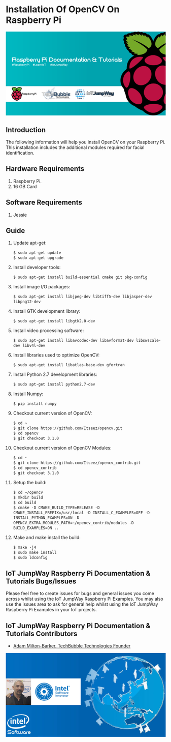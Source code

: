 # Installation Of OpenCV On Raspberry Pi

![TechBubble IoT JumpWay Docs](../images/main/Raspberry-Pi-Documentation.png)

## Introduction

The following information will help you install OpenCV on your Raspberry Pi. This installation includes the additional modules required for facial identification.

## Hardware Requirements

1. Raspberry Pi.
2. 16 GB Card

## Software Requirements

1. Jessie

## Guide

1. Update apt-get:

    ```
    $ sudo apt-get update
    $ sudo apt-get upgrade
    ```

2. Install developer tools:

    ```
    $ sudo apt-get install build-essential cmake git pkg-config
    ```

3. Install image I/O packages:

    ```
    $ sudo apt-get install libjpeg-dev libtiff5-dev libjasper-dev libpng12-dev
    ```

4. Install GTK development library:

    ```
    $ sudo apt-get install libgtk2.0-dev
    ```

5. Install video processing software:

    ```
    $ sudo apt-get install libavcodec-dev libavformat-dev libswscale-dev libv4l-dev
    ```

6. Install libraries used to optimize OpenCV:

    ```
    $ sudo apt-get install libatlas-base-dev gfortran
    ```

6. Install Python 2.7 development libraries:

    ```
    $ sudo apt-get install python2.7-dev
    ```

7. Install Numpy:

    ```
    $ pip install numpy
    ```

8. Checkout current version of OpenCV:

    ```
    $ cd ~
    $ git clone https://github.com/Itseez/opencv.git
    $ cd opencv
    $ git checkout 3.1.0
    ```

9. Checkout current version of OpenCV Modules:

    ```
    $ cd ~
    $ git clone https://github.com/Itseez/opencv_contrib.git
    $ cd opencv_contrib
    $ git checkout 3.1.0
    ```

9. Setup the build:

    ```
    $ cd ~/opencv
    $ mkdir build
    $ cd build
    $ cmake -D CMAKE_BUILD_TYPE=RELEASE -D CMAKE_INSTALL_PREFIX=/usr/local -D INSTALL_C_EXAMPLES=OFF -D INSTALL_PYTHON_EXAMPLES=ON -D OPENCV_EXTRA_MODULES_PATH=~/opencv_contrib/modules -D BUILD_EXAMPLES=ON ..
    ```

10. Make and make install the build:

    ```
    $ make -j4
    $ sudo make install
    $ sudo ldconfig
    ```

## IoT JumpWay Raspberry Pi Documentation & Tutorials Bugs/Issues

Please feel free to create issues for bugs and general issues you come across whilst using the IoT JumpWay Raspberry Pi Examples. You may also use the issues area to ask for general help whilst using the IoT JumpWay Raspberry Pi Examples in your IoT projects.

## IoT JumpWay Raspberry Pi Documentation & Tutorials Contributors

- [Adam Milton-Barker, TechBubble Technologies Founder](https://github.com/AdamMiltonBarker "Adam Milton-Barker, TechBubble Technologies Founder")

![Adam Milton-Barker,  Intel Software Innovator](../images/main/Intel-Software-Innovator.jpg)  